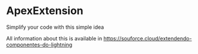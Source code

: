# ApexExtension
Simplify your code with this simple idea

All information about this is available in <a href="https://souforce.cloud/extendendo-componentes-do-lightning">https://souforce.cloud/extendendo-componentes-do-lightning</a>
